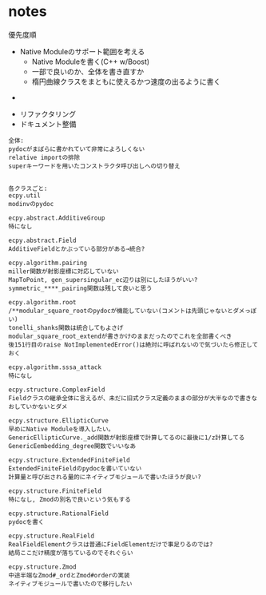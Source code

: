 notes
========

優先度順

* Native Moduleのサポート範囲を考える
  - Native Moduleを書く(C++ w/Boost)
  - 一部で良いのか、全体を書き直すか
  - 楕円曲線クラスをまともに使えるかつ速度の出るように書く
* ~~~ 旧式クラス定義を新式へ変更~~~ -> 完了(40d70b28c0486a9739842ef69ab486f98674e0c0)
* リファクタリング
* ドキュメント整備

```
全体:
pydocがまばらに書かれていて非常によろしくない
relative importの排除
superキーワードを用いたコンストラクタ呼び出しへの切り替え


各クラスごと:
ecpy.util
modinvのpydoc

ecpy.abstract.AdditiveGroup
特になし

ecpy.abstract.Field
AdditiveFieldとかぶっている部分がある→統合?

ecpy.algorithm.pairing
miller関数が射影座標に対応していない
MapToPoint, gen_supersingular_ec辺りは別にしたほうがいい?
symmetric_****_pairing関数は残して良いと思う

ecpy.algorithm.root
/**modular_square_rootのpydocが機能していない(コメントは先頭じゃないとダメっぽい)
tonelli_shanks関数は統合してもよさげ
modular_square_root_extendが書きかけのままだったのでこれを全部書くべき
後151行目のraise NotImplementedError()は絶対に呼ばれないので気づいたら修正しておく

ecpy.algorithm.sssa_attack
特になし

ecpy.structure.ComplexField
Fieldクラスの継承全体に言えるが、未だに旧式クラス定義のままの部分が大半なので書きなおしていかないとダメ

ecpy.structure.EllipticCurve
早めにNative Moduleを導入したい。
GenericEllipticCurve._add関数が射影座標で計算してるのに最後に1/z計算してる
GenericEembedding_degree関数でいいなあ

ecpy.structure.ExtendedFiniteField
ExtendedFiniteFieldのpydocを書いていない
計算量と呼び出される量的にネイティブモジュールで書いたほうが良い?

ecpy.structure.FiniteField
特になし, Zmodの別名で良いという気もする

ecpy.structure.RationalField
pydocを書く

ecpy.structure.RealField
RealFieldElementクラスは普通にFieldElementだけで事足りるのでは?
結局ここだけ精度が落ちているのでそれぐらい

ecpy.structure.Zmod
中途半端なZmod#_ordとZmod#orderの実装
ネイティブモジュールで書いたので移行したい
```
